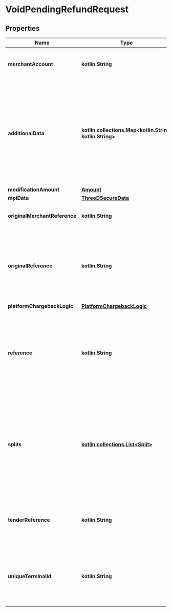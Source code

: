 
# VoidPendingRefundRequest

## Properties
Name | Type | Description | Notes
------------ | ------------- | ------------- | -------------
**merchantAccount** | **kotlin.String** | The merchant account that is used to process the payment. | 
**additionalData** | **kotlin.collections.Map&lt;kotlin.String, kotlin.String&gt;** | This field contains additional data, which may be required for a particular modification request.  The additionalData object consists of entries, each of which includes the key and value. |  [optional]
**modificationAmount** | [**Amount**](Amount.md) |  |  [optional]
**mpiData** | [**ThreeDSecureData**](ThreeDSecureData.md) |  |  [optional]
**originalMerchantReference** | **kotlin.String** | The original merchant reference to cancel. |  [optional]
**originalReference** | **kotlin.String** | The original pspReference of the payment to modify. This reference is returned in: * authorisation response * authorisation notification   |  [optional]
**platformChargebackLogic** | [**PlatformChargebackLogic**](PlatformChargebackLogic.md) |  |  [optional]
**reference** | **kotlin.String** | Your reference for the payment modification. This reference is visible in Customer Area and in reports. Maximum length: 80 characters. |  [optional]
**splits** | [**kotlin.collections.List&lt;Split&gt;**](Split.md) | An array of objects specifying how the amount should be split between accounts when using Adyen for Platforms. For details, refer to [Providing split information](https://docs.adyen.com/marketplaces-and-platforms/processing-payments#providing-split-information). |  [optional]
**tenderReference** | **kotlin.String** | The transaction reference provided by the PED. For point-of-sale integrations only. |  [optional]
**uniqueTerminalId** | **kotlin.String** | Unique terminal ID for the PED that originally processed the request. For point-of-sale integrations only. |  [optional]



